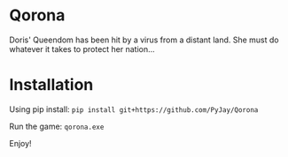 # Qorona

Doris' Queendom has been hit by a virus from a distant land.
She must do whatever it takes to protect her nation...

# Installation
Using pip install:
`pip install git+https://github.com/PyJay/Qorona`

Run the game:
`qorona.exe`

Enjoy!
